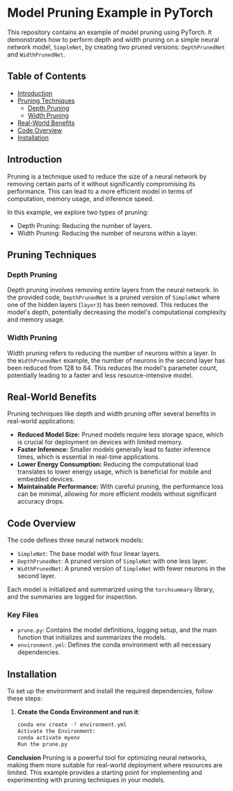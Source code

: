# Model Pruning Example in PyTorch

This repository contains an example of model pruning using PyTorch. It demonstrates how to perform depth and width pruning on a simple neural network model, `SimpleNet`, by creating two pruned versions: `DepthPrunedNet` and `WidthPrunedNet`.

## Table of Contents

- [Introduction](#introduction)
- [Pruning Techniques](#pruning-techniques)
  - [Depth Pruning](#depth-pruning)
  - [Width Pruning](#width-pruning)
- [Real-World Benefits](#real-world-benefits)
- [Code Overview](#code-overview)
- [Installation](#installation)

## Introduction

Pruning is a technique used to reduce the size of a neural network by removing certain parts of it without significantly compromising its performance. This can lead to a more efficient model in terms of computation, memory usage, and inference speed.

In this example, we explore two types of pruning:

- Depth Pruning: Reducing the number of layers.
- Width Pruning: Reducing the number of neurons within a layer.

## Pruning Techniques

### Depth Pruning

Depth pruning involves removing entire layers from the neural network. In the provided code, `DepthPrunedNet` is a pruned version of `SimpleNet` where one of the hidden layers (`layer3`) has been removed. This reduces the model's depth, potentially decreasing the model's computational complexity and memory usage.

### Width Pruning

Width pruning refers to reducing the number of neurons within a layer. In the `WidthPrunedNet` example, the number of neurons in the second layer has been reduced from 128 to 64. This reduces the model's parameter count, potentially leading to a faster and less resource-intensive model.

## Real-World Benefits

Pruning techniques like depth and width pruning offer several benefits in real-world applications:

- **Reduced Model Size:** Pruned models require less storage space, which is crucial for deployment on devices with limited memory.
- **Faster Inference:** Smaller models generally lead to faster inference times, which is essential in real-time applications.
- **Lower Energy Consumption:** Reducing the computational load translates to lower energy usage, which is beneficial for mobile and embedded devices.
- **Maintainable Performance:** With careful pruning, the performance loss can be minimal, allowing for more efficient models without significant accuracy drops.

## Code Overview

The code defines three neural network models:

- `SimpleNet`: The base model with four linear layers.
- `DepthPrunedNet`: A pruned version of `SimpleNet` with one less layer.
- `WidthPrunedNet`: A pruned version of `SimpleNet` with fewer neurons in the second layer.

Each model is initialized and summarized using the `torchsummary` library, and the summaries are logged for inspection.

### Key Files

- `prune.py`: Contains the model definitions, logging setup, and the main function that initializes and summarizes the models.
- `environment.yml`: Defines the conda environment with all necessary dependencies.

## Installation

To set up the environment and install the required dependencies, follow these steps:

1. **Create the Conda Environment and run it**:
   
   ```bash
   conda env create -f environment.yml
   Activate the Environment:
   conda activate myenv
   Run the prune.py
   ```

**Conclusion**
Pruning is a powerful tool for optimizing neural networks, making them more suitable for real-world deployment where resources are limited. This example provides a starting point for implementing and experimenting with pruning techniques in your models.